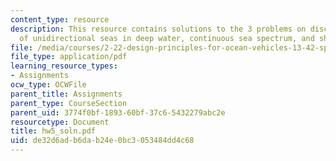 ```yaml
---
content_type: resource
description: This resource contains solutions to the 3 problems on discrete spectrum
  of unidirectional seas in deep water, continuous sea spectrum, and ship in heave.
file: /media/courses/2-22-design-principles-for-ocean-vehicles-13-42-spring-2005/de32d6adb6dab24e0bc3053484dd4c68_hw5_soln.pdf
file_type: application/pdf
learning_resource_types:
- Assignments
ocw_type: OCWFile
parent_title: Assignments
parent_type: CourseSection
parent_uid: 3774f0bf-1893-60bf-37c6-5432279abc2e
resourcetype: Document
title: hw5_soln.pdf
uid: de32d6ad-b6da-b24e-0bc3-053484dd4c68
---
```

